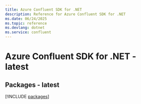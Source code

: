 ```yaml
---
title: Azure Confluent SDK for .NET
description: Reference for Azure Confluent SDK for .NET
ms.date: 06/24/2025
ms.topic: reference
ms.devlang: dotnet
ms.service: confluent
---
```

# Azure Confluent SDK for .NET - latest
## Packages - latest
[!INCLUDE [packages](confluent-index.md)]